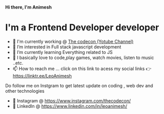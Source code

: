 <h4>Hi there, I'm Animesh</h4>

<h1>I'm a Frontend Developer developer</h1> 

- 👋 I'm currently working @ <a href="https://www.youtube.com/channel/UChfHS4Azu-8ZGFNMkBItc-A">The codecon (Yotube Channel)</a>
- 👀 I’m interested in Full stack javascript development
- 🌱 I’m currently learning Everything related to JS
- 💞️ I basically love to code,play games, watch movies, listen to music ..etc. 
- 📫 How to reach me ... 
click on this link to acess my social links 👉 https://linktr.ee/LeoAnimesh

Do follow me on Instgram to get latest update on coding , web dev and other technologies 
 - 🚀 Instagram @ https://www.instagram.com/thecodecon/
 - 🚀 LinkedIn @ https://www.linkedin.com/in/leoanimesh/

